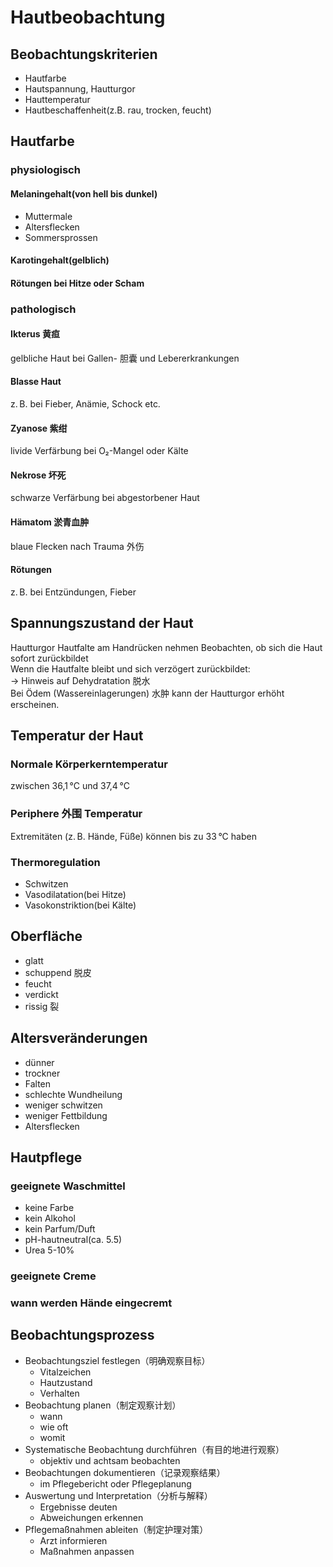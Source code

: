# Hautbeobachtung
## Beobachtungskriterien
- Hautfarbe
- Hautspannung, Hautturgor
- Hauttemperatur
- Hautbeschaffenheit(z.B. rau, trocken, feucht)
## Hautfarbe
### physiologisch
#### Melaningehalt(von hell bis dunkel)
- Muttermale
- Altersflecken
- Sommersprossen
#### Karotingehalt(gelblich)
#### Rötungen bei Hitze oder Scham
### pathologisch
#### Ikterus 黄疸
gelbliche Haut bei Gallen- 胆囊 und Lebererkrankungen
#### Blasse Haut
z. B. bei Fieber, Anämie, Schock etc.
#### Zyanose 紫绀
livide Verfärbung bei O₂-Mangel oder Kälte
#### Nekrose 坏死
schwarze Verfärbung bei abgestorbener Haut
#### Hämatom 淤青血肿
blaue Flecken nach Trauma 外伤
#### Rötungen
z. B. bei Entzündungen, Fieber
## Spannungszustand der Haut
Hautturgor
Hautfalte am Handrücken nehmen
Beobachten, ob sich die Haut sofort zurückbildet  
Wenn die Hautfalte bleibt und sich verzögert zurückbildet:  
→ Hinweis auf Dehydratation 脱水  
Bei Ödem (Wassereinlagerungen) 水肿 kann der Hautturgor erhöht erscheinen.
## Temperatur der Haut
### Normale Körperkerntemperatur
zwischen 36,1 °C und 37,4 °C
### Periphere 外围 Temperatur
Extremitäten (z. B. Hände, Füße) können bis zu 33 °C haben
### Thermoregulation
- Schwitzen
- Vasodilatation(bei Hitze)
- Vasokonstriktion(bei Kälte)
## Oberfläche
- glatt
- schuppend 脱皮
- feucht
- verdickt
- rissig 裂
## Altersveränderungen
- dünner
- trockner
- Falten
- schlechte Wundheilung
- weniger schwitzen
- weniger Fettbildung
- Altersflecken
## Hautpflege
### geeignete Waschmittel
- keine Farbe
- kein Alkohol
- kein Parfum/Duft
- pH-hautneutral(ca. 5.5)
- Urea 5-10%
### geeignete Creme
### wann werden Hände eingecremt
## Beobachtungsprozess
- Beobachtungsziel festlegen（明确观察目标）
  - Vitalzeichen
  - Hautzustand
  - Verhalten
- Beobachtung planen（制定观察计划）
  - wann
  - wie oft
  - womit
- Systematische Beobachtung durchführen（有目的地进行观察）
  - objektiv und achtsam beobachten
- Beobachtungen dokumentieren（记录观察结果）
  - im Pflegebericht oder Pflegeplanung
- Auswertung und Interpretation（分析与解释）
  - Ergebnisse deuten
  - Abweichungen erkennen
- Pflegemaßnahmen ableiten（制定护理对策）
  - Arzt informieren
  - Maßnahmen anpassen

